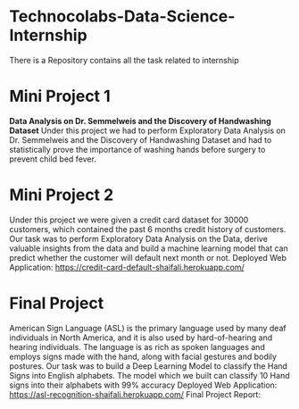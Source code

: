 # Technocolabs-Data-Science-Internship
There is a Repository contains all the task related to internship

# Mini Project 1

**Data Analysis on Dr. Semmelweis and the Discovery of Handwashing Dataset**
Under this project we had to perform Exploratory Data Analysis on Dr. Semmelweis and the Discovery of Handwashing Dataset and had to statistically prove the importance of washing hands before surgery to prevent child bed fever.

# Mini Project 2
Under this project we were given a credit card dataset for 30000 customers, which contained the past 6 months credit history of customers. Our task was to perform Exploratory Data Analysis on the Data, derive valuable insights from the data and build a machine learning model that can predict whether the customer will default next month or not.
Deployed Web Application: https://credit-card-default-shaifali.herokuapp.com/

# Final Project
American Sign Language (ASL) is the primary language used by many deaf individuals in North America, and it is also used by hard-of-hearing and hearing individuals. The language is as rich as spoken languages and employs signs made with the hand, along with facial gestures and bodily postures. Our task was to build a Deep Learning Model to classify the Hand Signs into English alphabets. The model which we built can classify 10 Hand signs into their alphabets with 99% accuracy
Deployed Web Application: https://asl-recognition-shaifali.herokuapp.com/
Final Project Report:
